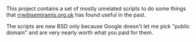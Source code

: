 This project contains a set of mostly unrelated scripts to do some things that <rrw@semiramis.org.uk> has found useful in the past.

The scripts are new BSD only because Google doesn't let me pick "public domain" and are very nearly worth what you paid for them.